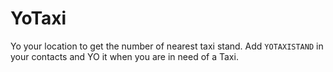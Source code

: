 YoTaxi
======

Yo your location to get the number of nearest taxi stand. Add `YOTAXISTAND` in your contacts and YO it when you are in need of a Taxi.


